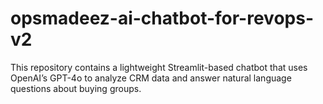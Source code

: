 # opsmadeez-ai-chatbot-for-revops-v2
This repository contains a lightweight Streamlit-based chatbot that uses OpenAI’s GPT-4o to analyze CRM data and answer natural language questions about buying groups.
